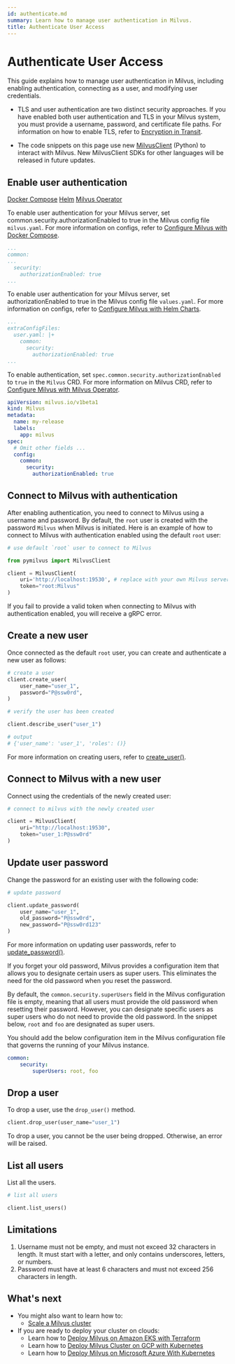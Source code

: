 ```yaml
---
id: authenticate.md
summary: Learn how to manage user authentication in Milvus.
title: Authenticate User Access
---
```


# Authenticate User Access

This guide explains how to manage user authentication in Milvus, including enabling authentication, connecting as a user, and modifying user credentials.

<div class="alert note">

- TLS and user authentication are two distinct security approaches. If you have enabled both user authentication and TLS in your Milvus system, you must provide a username, password, and certificate file paths. For information on how to enable TLS, refer to [Encryption in Transit](tls.md).

- The code snippets on this page use new <a href="https://milvus.io/api-reference/pymilvus/v2.4.x/About.md">MilvusClient</a> (Python) to interact with Milvus. New MilvusClient SDKs for other languages will be released in future updates.

</div>

## Enable user authentication

<div class="filter">
  <a href="#docker">Docker Compose</a>
  <a href="#helm">Helm</a>
  <a href="#operator">Milvus Operator</a>
</div>

<div class="filter-docker">

To enable user authentication for your Milvus server, set common.security.authorizationEnabled to true in the Milvus config file `milvus.yaml`. For more information on configs, refer to [Configure Milvus with Docker Compose](https://milvus.io/docs/configure-docker.md?tab=component).

```yaml
...
common:
...
  security:
    authorizationEnabled: true
...
```

</div>

<div class="filter-helm">

To enable user authentication for your Milvus server, set authorizationEnabled to true in the Milvus config file `values.yaml`. For more information on configs, refer to [Configure Milvus with Helm Charts](https://milvus.io/docs/configure-helm.md?tab=component).

```yaml
...
extraConfigFiles:
  user.yaml: |+
    common:
      security:
        authorizationEnabled: true
...
```

</div>

<div class="filter-operator">

To enable authentication, set `spec.common.security.authorizationEnabled` to `true` in the `Milvus` CRD. For more information on Milvus CRD, refer to [Configure Milvus with Milvus Operator](https://milvus.io/docs/configure_operator.md?tab=component).

```yaml
apiVersion: milvus.io/v1beta1
kind: Milvus
metadata:
  name: my-release
  labels:
    app: milvus
spec:
  # Omit other fields ...
  config:
    common:
      security:
        authorizationEnabled: true
```

</div>

## Connect to Milvus with authentication

After enabling authentication, you need to connect to Milvus using a username and password. By default, the `root` user is created with the password `Milvus` when Milvus is initiated. Here is an example of how to connect to Milvus with authentication enabled using the default `root` user:

```python
# use default `root` user to connect to Milvus

from pymilvus import MilvusClient

client = MilvusClient(
    uri='http://localhost:19530', # replace with your own Milvus server address
    token="root:Milvus"
) 
```

<div class="alert note">
If you fail to provide a valid token when connecting to Milvus with authentication enabled, you will receive a gRPC error.
</div>


## Create a new user

Once connected as the default `root` user, you can create and authenticate a new user as follows:

```python
# create a user
client.create_user(
    user_name="user_1",
    password="P@ssw0rd",
)

# verify the user has been created

client.describe_user("user_1")

# output
# {'user_name': 'user_1', 'roles': ()}
```

For more information on creating users, refer to [create_user()](https://milvus.io/api-reference/pymilvus/v2.4.x/MilvusClient/Authentication/create_user.md).

    
## Connect to Milvus with a new user

Connect using the credentials of the newly created user:

```python
# connect to milvus with the newly created user

client = MilvusClient(
    uri="http://localhost:19530",
    token="user_1:P@ssw0rd"
)
```

## Update user password

Change the password for an existing user with the following code:

```python
# update password

client.update_password(
    user_name="user_1",
    old_password="P@ssw0rd",
    new_password="P@ssw0rd123"
)
```

For more information on updating user passwords, refer to [update_password()](https://milvus.io/api-reference/pymilvus/v2.4.x/MilvusClient/Authentication/update_password.md).

If you forget your old password, Milvus provides a configuration item that allows you to designate certain users as super users. This eliminates the need for the old password when you reset the password.

By default, the `common.security.superUsers` field in the Milvus configuration file is empty, meaning that all users must provide the old password when resetting their password. However, you can designate specific users as super users who do not need to provide the old password. In the snippet below, `root` and `foo` are designated as super users.

You should add the below configuration item in the Milvus configuration file that governs the running of your Milvus instance.

```yaml
common:
    security:
        superUsers: root, foo
```

## Drop a user

To drop a user, use the `drop_user()` method.

```python
client.drop_user(user_name="user_1")
```

<div class="alert note">
To drop a user, you cannot be the user being dropped. Otherwise, an error will be raised.
</div>

## List all users

List all the users.

```python
# list all users

client.list_users()
```

## Limitations

1. Username must not be empty, and must not exceed 32 characters in length. It must start with a letter, and only contains underscores, letters, or numbers.
2. Password must have at least 6 characters and must not exceed 256 characters in length.

## What's next
- You might also want to learn how to:
  - [Scale a Milvus cluster](scaleout.md)
- If you are ready to deploy your cluster on clouds:
  - Learn how to [Deploy Milvus on Amazon EKS with Terraform](eks.md)
  - Learn how to [Deploy Milvus Cluster on GCP with Kubernetes](gcp.md)
  - Learn how to [Deploy Milvus on Microsoft Azure With Kubernetes](azure.md)
